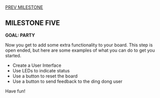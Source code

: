 
[PREV MILESTONE](./5-MILESTONE.md)

## MILESTONE FIVE
**GOAL: PARTY**

Now you get to add some extra functionality to your board. This step is open ended, but here are some examples of what you can do to get you started.

* Create a User Interface
* Use LEDs to indicate status
* Use a button to reset the board
* Use a button to send feedback to the ding dong user


 Have fun!
